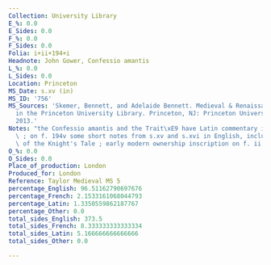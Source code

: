 ```yaml
---
Collection: University Library
E_%: 0.0
E_Sides: 0.0
F_%: 0.0
F_Sides: 0.0
Folia: i+ii+194+i
Headnote: John Gower, Confessio amantis
L_%: 0.0
L_Sides: 0.0
Location: Princeton
MS_Date: s.xv (in)
MS_ID: '756'
MS_Sources: 'Skemer, Bennett, and Adelaide Bennett. Medieval & Renaissance Manuscripts
  in the Princeton University Library. Princeton, NJ: Princeton University Press,
  2013.'
Notes: "the Confessio amantis and the Trait\xE9 have Latin commentary in the margins\
  \ ; on f. 194v some short notes from s.xv and s.xvi in English, including the beginning\
  \ of the Knight's Tale ; early modern ownership inscription on f. ii a"
O_%: 0.0
O_Sides: 0.0
Place_of_production: London
Produced_for: London
Reference: Taylor Medieval MS 5
percentage_English: 96.51162790697676
percentage_French: 2.1533161068044793
percentage_Latin: 1.3350559862187767
percentage_Other: 0.0
total_sides_English: 373.5
total_sides_French: 8.333333333333334
total_sides_Latin: 5.166666666666666
total_sides_Other: 0.0

---
```

